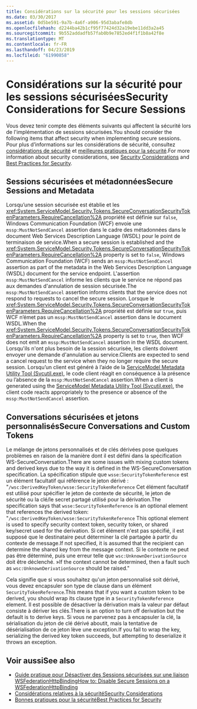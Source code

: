 ```yaml
---
title: Considérations sur la sécurité pour les sessions sécurisées
ms.date: 03/30/2017
ms.assetid: 0d5be591-9a7b-4a6f-a906-95d3abafe8db
ms.openlocfilehash: d2244ba42b1cf95f77424d32a19ebe11dd3a2a45
ms.sourcegitcommit: 9b552addadfb57fab0b9e7852ed4f1f1b8a42f8e
ms.translationtype: MT
ms.contentlocale: fr-FR
ms.lasthandoff: 04/23/2019
ms.locfileid: "61990858"
---
```

# <a name="security-considerations-for-secure-sessions"></a><span data-ttu-id="6d242-102">Considérations sur la sécurité pour les sessions sécurisées</span><span class="sxs-lookup"><span data-stu-id="6d242-102">Security Considerations for Secure Sessions</span></span>
<span data-ttu-id="6d242-103">Vous devez tenir compte des éléments suivants qui affectent la sécurité lors de l'implémentation de sessions sécurisées.</span><span class="sxs-lookup"><span data-stu-id="6d242-103">You should consider the following items that affect security when implementing secure sessions.</span></span> <span data-ttu-id="6d242-104">Pour plus d’informations sur les considérations de sécurité, consultez [considérations de sécurité](../../../../docs/framework/wcf/feature-details/security-considerations-in-wcf.md) et [meilleures pratiques pour la sécurité](../../../../docs/framework/wcf/feature-details/best-practices-for-security-in-wcf.md).</span><span class="sxs-lookup"><span data-stu-id="6d242-104">For more information about security considerations, see [Security Considerations](../../../../docs/framework/wcf/feature-details/security-considerations-in-wcf.md) and [Best Practices for Security](../../../../docs/framework/wcf/feature-details/best-practices-for-security-in-wcf.md).</span></span>  
  
## <a name="secure-sessions-and-metadata"></a><span data-ttu-id="6d242-105">Sessions sécurisées et métadonnées</span><span class="sxs-lookup"><span data-stu-id="6d242-105">Secure Sessions and Metadata</span></span>  
 <span data-ttu-id="6d242-106">Lorsqu’une session sécurisée est établie et les <xref:System.ServiceModel.Security.Tokens.SecureConversationSecurityTokenParameters.RequireCancellation%2A> propriété est définie sur `false`, Windows Communication Foundation (WCF) envoie une `mssp:MustNotSendCancel` assertion dans le cadre des métadonnées dans le document Web Services Description Language (WSDL) pour le point de terminaison de service.</span><span class="sxs-lookup"><span data-stu-id="6d242-106">When a secure session is established and the <xref:System.ServiceModel.Security.Tokens.SecureConversationSecurityTokenParameters.RequireCancellation%2A> property is set to `false`, Windows Communication Foundation (WCF) sends an `mssp:MustNotSendCancel` assertion as part of the metadata in the Web Services Description Language (WSDL) document for the service endpoint.</span></span> <span data-ttu-id="6d242-107">L'assertion `mssp:MustNotSendCancel` informe les clients que le service ne répond pas aux demandes d'annulation de session sécurisée.</span><span class="sxs-lookup"><span data-stu-id="6d242-107">The `mssp:MustNotSendCancel` assertion informs clients that the service does not respond to requests to cancel the secure session.</span></span> <span data-ttu-id="6d242-108">Lorsque le <xref:System.ServiceModel.Security.Tokens.SecureConversationSecurityTokenParameters.RequireCancellation%2A> propriété est définie sur `true`, puis WCF n’émet pas un `mssp:MustNotSendCancel` assertion dans le document WSDL.</span><span class="sxs-lookup"><span data-stu-id="6d242-108">When the <xref:System.ServiceModel.Security.Tokens.SecureConversationSecurityTokenParameters.RequireCancellation%2A> property is set to `true`, then WCF does not emit an `mssp:MustNotSendCancel` assertion in the WSDL document.</span></span> <span data-ttu-id="6d242-109">Lorsqu'ils n'ont plus besoin de la session sécurisée, les clients doivent envoyer une demande d'annulation au service.</span><span class="sxs-lookup"><span data-stu-id="6d242-109">Clients are expected to send a cancel request to the service when they no longer require the secure session.</span></span> <span data-ttu-id="6d242-110">Lorsqu’un client est généré à l’aide de la [ServiceModel Metadata Utility Tool (Svcutil.exe)](../../../../docs/framework/wcf/servicemodel-metadata-utility-tool-svcutil-exe.md), le code client réagit en conséquence à la présence ou l’absence de la `mssp:MustNotSendCancel` assertion.</span><span class="sxs-lookup"><span data-stu-id="6d242-110">When a client is generated using the [ServiceModel Metadata Utility Tool (Svcutil.exe)](../../../../docs/framework/wcf/servicemodel-metadata-utility-tool-svcutil-exe.md), the client code reacts appropriately to the presence or absence of the `mssp:MustNotSendCancel` assertion.</span></span>  
  
## <a name="secure-conversations-and-custom-tokens"></a><span data-ttu-id="6d242-111">Conversations sécurisées et jetons personnalisés</span><span class="sxs-lookup"><span data-stu-id="6d242-111">Secure Conversations and Custom Tokens</span></span>  
 <span data-ttu-id="6d242-112">Le mélange de jetons personnalisés et de clés dérivées pose quelques problèmes en raison de la manière dont il est défini dans la spécification WS-SecureConversation.</span><span class="sxs-lookup"><span data-stu-id="6d242-112">There are some issues with mixing custom tokens and derived keys due to the way it is defined in the WS-SecureConversation specification.</span></span> <span data-ttu-id="6d242-113">La spécification stipule que `wsse:SecurityTokenReference` est un élément facultatif qui référence le jeton dérivé : "`/wsc:DerivedKeyToken/wsse:SecurityTokenReference` Cet élément facultatif est utilisé pour spécifier le jeton de contexte de sécurité, le jeton de sécurité ou la clé/le secret partagé utilisé pour la dérivation.</span><span class="sxs-lookup"><span data-stu-id="6d242-113">The specification says that `wsse:SecurityTokenReference` is an optional element that references the derived token: "`/wsc:DerivedKeyToken/wsse:SecurityTokenReference` This optional element is used to specify security context token, security token, or shared key/secret used for the derivation.</span></span> <span data-ttu-id="6d242-114">Si cet élément n'est pas spécifié, il est supposé que le destinataire peut déterminer la clé partagée à partir du contexte de message.</span><span class="sxs-lookup"><span data-stu-id="6d242-114">If not specified, it is assumed that the recipient can determine the shared key from the message context.</span></span> <span data-ttu-id="6d242-115">Si le contexte ne peut pas être déterminé, puis une erreur telle que `wsc:UnknownDerivationSource` doit être déclenché. »</span><span class="sxs-lookup"><span data-stu-id="6d242-115">If the context cannot be determined, then a fault such as `wsc:UnknownDerivationSource` should be raised."</span></span>  
  
 <span data-ttu-id="6d242-116">Cela signifie que si vous souhaitez qu'un jeton personnalisé soit dérivé, vous devez encapsuler son type de clause dans un élément `SecurityTokenReference`.</span><span class="sxs-lookup"><span data-stu-id="6d242-116">This means that if you want a custom token to be derived, you should wrap its clause type in a `SecurityTokenReference` element.</span></span> <span data-ttu-id="6d242-117">Il est possible de désactiver la dérivation mais la valeur par défaut consiste à dériver les clés.</span><span class="sxs-lookup"><span data-stu-id="6d242-117">There is an option to turn off derivation but the default is to derive keys.</span></span> <span data-ttu-id="6d242-118">Si vous ne parvenez pas à encapsuler la clé, la sérialisation du jeton de clé dérivé aboutit, mais la tentative de désérialisation de ce jeton lève une exception.</span><span class="sxs-lookup"><span data-stu-id="6d242-118">If you fail to wrap the key, serializing the derived key token succeeds, but attempting to deserialize it throws an exception.</span></span>  
  
## <a name="see-also"></a><span data-ttu-id="6d242-119">Voir aussi</span><span class="sxs-lookup"><span data-stu-id="6d242-119">See also</span></span>

- [<span data-ttu-id="6d242-120">Guide pratique pour Désactiver des Sessions sécurisées sur une liaison WSFederationHttpBinding</span><span class="sxs-lookup"><span data-stu-id="6d242-120">How to: Disable Secure Sessions on a WSFederationHttpBinding</span></span>](../../../../docs/framework/wcf/feature-details/how-to-disable-secure-sessions-on-a-wsfederationhttpbinding.md)
- [<span data-ttu-id="6d242-121">Considérations relatives à la sécurité</span><span class="sxs-lookup"><span data-stu-id="6d242-121">Security Considerations</span></span>](../../../../docs/framework/wcf/feature-details/security-considerations-in-wcf.md)
- [<span data-ttu-id="6d242-122">Bonnes pratiques pour la sécurité</span><span class="sxs-lookup"><span data-stu-id="6d242-122">Best Practices for Security</span></span>](../../../../docs/framework/wcf/feature-details/best-practices-for-security-in-wcf.md)

